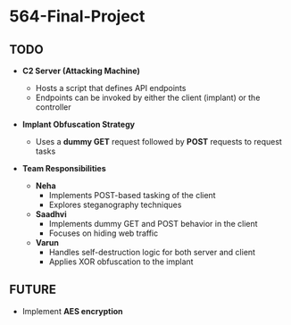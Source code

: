 # 564-Final-Project

## TODO

- **C2 Server (Attacking Machine)**
  - Hosts a script that defines API endpoints
  - Endpoints can be invoked by either the client (implant) or the controller

- **Implant Obfuscation Strategy**
  - Uses a **dummy GET** request followed by **POST** requests to request tasks

- **Team Responsibilities**
  - **Neha**  
    - Implements POST-based tasking of the client  
    - Explores steganography techniques
  - **Saadhvi**  
    - Implements dummy GET and POST behavior in the client  
    - Focuses on hiding web traffic
  - **Varun**  
    - Handles self-destruction logic for both server and client  
    - Applies XOR obfuscation to the implant

## FUTURE

- Implement **AES encryption**



